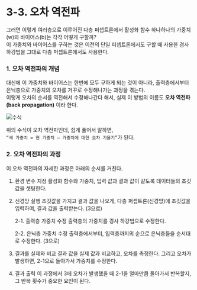 # 3-3. 오차 역전파

그러면 이렇게 여러층으로 이루어진 다층 퍼셉트론에서 활성화 함수 하나하나의  가중치(w)와 바이어스(b)는 각각 어떻게 구할까?  
이 가중치와 바이어스를 구하는 것은 이전의 단일 퍼셉트론에서도 구할 때 사용한 경사 하강법을 그대로 다층 퍼셉트론에서도 사용한다.

### 1. 오차 역전파의 개념 

대신에 이 가중치와 바이어스는 한번에 모두 구하게 되는 것이 아니라, 출력층에서부터 은닉층으로 가중치의 오차를 거꾸로 수정해나가는 과정을 겪는다.   
이렇게 오차의 순서를 역전해서 수정해나간다 해서, 실제 이 방법의 이름도 
**오차 역전파(back propagation)** 이라 한다.  

![수식](https://user-images.githubusercontent.com/48408417/88480126-12266300-cf8f-11ea-822d-74794dfa31f3.png)

위의 수식이 오차 역전파인데, 쉽게 풀어서 말하면,  
```“새 가중치 = 현 가중치 – 가중치에 대한 오차 기울기”```가 된다.

### 2. 오차 역전파의 과정

이 오차 역전파의 자세한 과정은 아래의 순서를 거친다.  
1. 환경 변수 지정
  활성화 함수와 가중치, 입력 값과 결과 값이 같도록 데이터들의 초깃값을 셋팅한다.
2. 신경망 실행
  초깃값을 가지고 결과 값을 나오게, 다층 퍼셉트론(신경망)에 초깃값을 입력하여,      결과 값을 출력받는다. (3으로)

    2-1. 출력층 가중치 수정
    출력층의 가중치를 경사 하강법으로 수정한다.
  
    2-2. 은닉층 가중치 수정
    출력층에서부터, 입력층까지의 순으로 은닉층들을 순서대로 수정한다. (3으로)
3. 결과를 실제와 비교
  결과 값을 실제 값과 비교하고, 오차를 측정한다. 그리고 오차가 발생하면, 2-1으로    돌아가서 가중치를 수정한다.
4. 결과 출력
  이 과정에서 3에 오차가 발생했을 때 2-1을 얼마만큼 돌아가서 반복할지, 그 반복 횟수가 중요한 요인이 된다.
